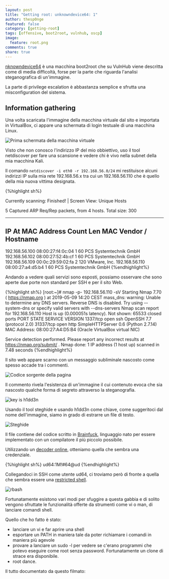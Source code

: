 ```yaml
---
layout: post
title: "Getting root: unknowndevice64: 1"
author: thesp0nge
featured: false
category: [getting-root]
tags: [offensive, boot2root, vulnhub, oscp]
image:
  feature: root.png
comments: true
share: true
---
```


[nknowndevice64](https://www.vulnhub.com/entry/unknowndevice64-1,293/) è una
macchina boot2root che su VulnHub viene descritta come di media difficoltà,
forse per la parte che riguarda l'analisi steganografica di un'immagine.

La parte di privilege escalation è abbastanza semplice e sfrutta una
misconfiguration del sistema.

## Information gathering

Una volta scaricata l'immagine della macchina virtuale dal sito e importata in
VirtualBox, ci appare una schermata di login testuale di una macchina Linux.

![Prima schermata della macchina virtuale]({{site.url}}/assets/images/getting-root/ud64/first_boot.png)

Visto che non conosco l'indirizzo IP del mio obbiettivo, uso il tool
netdiscover per fare una scansione e vedere chi è vivo nella subnet della mia
macchina Kali.

Il comando ```netdiscover -i eth0 -r 192.168.56.0/24``` mi restituisce alcuni
indirizzi IP sulla mia rete 192.168.56.x tra cui un 192.168.56.110 che è quello
della mia nuova vittima designata.

{%highlight sh%}

 Currently scanning: Finished!   |   Screen View: Unique Hosts

 5 Captured ARP Req/Rep packets, from 4 hosts.   Total size: 300
 _____________________________________________________________________________
   IP            At MAC Address     Count     Len  MAC Vendor / Hostname
 -----------------------------------------------------------------------------
 192.168.56.100  08:00:27:f4:0c:04      1      60  PCS Systemtechnik GmbH
 192.168.56.102  08:00:27:52:4b:cf      1      60  PCS Systemtechnik GmbH
 192.168.56.109  00:0c:29:59:02:fa      2     120  VMware, Inc.
 192.168.56.110  08:00:27:a4:d5:b4      1      60  PCS Systemtechnik GmbH
{%endhighlight%}

Andando a vedere quali servizi sono esposti, possiamo osservare che sono aperte
due porte non standard per SSH e per il sito Web.

{%highlight sh%}
[root:~]# nmap -p- 192.168.56.110 -sV
Starting Nmap 7.70 ( https://nmap.org ) at 2019-05-09 14:20 CEST
mass_dns: warning: Unable to determine any DNS servers. Reverse DNS is disabled. Try using --system-dns or specify valid servers with --dns-servers
Nmap scan report for 192.168.56.110
Host is up (0.000051s latency).
Not shown: 65533 closed ports
PORT      STATE SERVICE VERSION
1337/tcp  open  ssh     OpenSSH 7.7 (protocol 2.0)
31337/tcp open  http    SimpleHTTPServer 0.6 (Python 2.7.14)
MAC Address: 08:00:27:A4:D5:B4 (Oracle VirtualBox virtual NIC)

Service detection performed. Please report any incorrect results at https://nmap.org/submit/ .
Nmap done: 1 IP address (1 host up) scanned in 7.48 seconds
{%endhighlight%}

Il sito web appare scarno con un messaggio subliminale nascosto come spesso
accade tra i commenti.

![Codice sorgente della pagina]({{site.url}}/assets/images/getting-root/ud64/source.png)

Il commento rivela l'esistenza di un'immagine il cui contenuto evoca che sia
nascosto qualche forma di segreto attraverso la steganografia.

![key is h1dd3n]({{site.url}}/assets/images/getting-root/ud64/key_is_h1dd3n.png)

Usando il tool steghide e usando h1dd3n come chiave, come suggeritoci dal nome
dell'immagine, siamo in grado di estrarre un file di testo.

![Steghide]({{site.url}}/assets/images/getting-root/ud64/steghide.png)

Il file contiene del codice scritto in
[Brainfuck](https://it.wikipedia.org/wiki/Brainfuck), linguaggio nato per
essere implementato con un compilatore il più piccolo possibile.

Utilizzando un [decoder online](https://www.dcode.fr/brainfuck-language),
otteniamo quella che sembra una credenziale.

{%highlight sh%}
ud64:1M!#64@ud
{%endhighlight%}

Collegandoci in SSH come utente ud64, ci troviamo però di fronte a quella che
sembra essere una [restricted
shell](https://www.gnu.org/software/bash/manual/html_node/The-Restricted-Shell.html).

![rbash]({{site.url}}/assets/images/getting-root/ud64/rbash.png)

Fortunatamente esistono vari modi per sfuggire a questa gabbia e di solito
vengono sfruttate le funzionalità offerte da strumenti come vi o man, di
lanciare comandi shell.

Quello che ho fatto è stato:
* lanciare un vi e far aprire una shell
* esportare un PATH in maniera tale da poter richiamare i comandi in maniera
  più agevole
* provare a lanciare un sudo -l per vedere se c'erano programmi che potevo
  eseguire come root senza password. Fortunatamente un clone di strace era
  disponibile.
* root dance.

Il tutto documentato da questo filmato:

<!-- {%asciicast 245181%} -->
